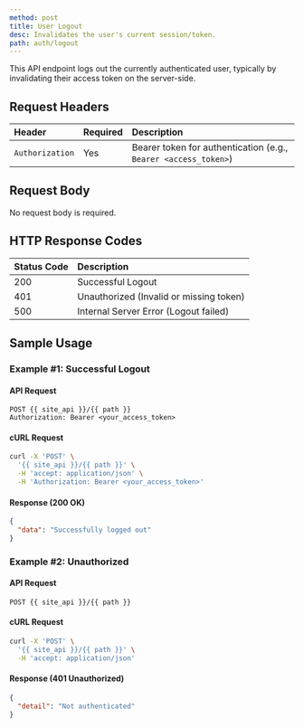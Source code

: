 ```yaml
---
method: post
title: User Logout
desc: Invalidates the user's current session/token.
path: auth/logout
---
```


This API endpoint logs out the currently authenticated user, typically by invalidating their access token on the server-side.

## Request Headers

| Header          | Required | Description                                      |
| :-------------- | :------- | :----------------------------------------------- |
| `Authorization` | Yes      | Bearer token for authentication (e.g., `Bearer <access_token>`) |

## Request Body

No request body is required.

## HTTP Response Codes

| Status Code | Description                                  |
| :---------- | :------------------------------------------- |
| 200         | Successful Logout                            |
| 401         | Unauthorized (Invalid or missing token)      |
| 500         | Internal Server Error (Logout failed)        |

## Sample Usage

### Example #1: Successful Logout

#### API Request

```http
POST {{ site_api }}/{{ path }}
Authorization: Bearer <your_access_token>
```

#### cURL Request

```bash
curl -X 'POST' \
  '{{ site_api }}/{{ path }}' \
  -H 'accept: application/json' \
  -H 'Authorization: Bearer <your_access_token>'
```

#### Response (200 OK)

```json
{
  "data": "Successfully logged out"
}
```

### Example #2: Unauthorized

#### API Request

```http
POST {{ site_api }}/{{ path }}
```

#### cURL Request

```bash
curl -X 'POST' \
  '{{ site_api }}/{{ path }}' \
  -H 'accept: application/json'
```

#### Response (401 Unauthorized)

```json
{
  "detail": "Not authenticated"
}
```
